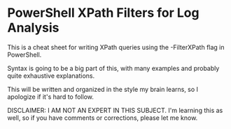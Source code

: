 # PowerShell XPath Filters for Log Analysis
This is a cheat sheet for writing XPath queries using the -FilterXPath flag in PowerShell.

Syntax is going to be a big part of this, with many examples and probably quite exhaustive explanations.

This will be written and organized in the style my brain learns, so I apologize if it's hard to follow.

DISCLAIMER: I AM NOT AN EXPERT IN THIS SUBJECT. I'm learning this as well, so if you have comments or corrections, please let me know.
